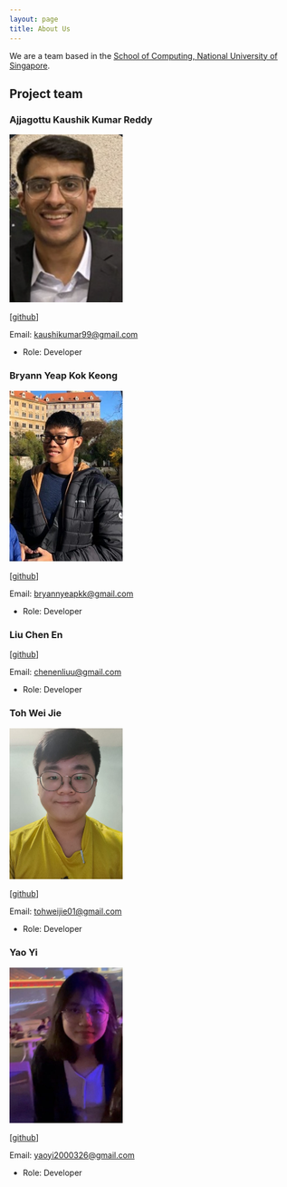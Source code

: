 ```yaml
---
layout: page
title: About Us
---
```


We are a team based in the [School of Computing, National University of Singapore](http://www.comp.nus.edu.sg).

## Project team

### Ajjagottu Kaushik Kumar Reddy

<img src="images/kaushikkrdy.png" width="200px">

[[github](https://github.com/kaushikkrdy)]

Email: kaushikumar99@gmail.com

* Role: Developer

### Bryann Yeap Kok Keong

<img src="images/bryannyeap.png" width="200px">

[[github](https://github.com/BryannYeap)]

Email: bryannyeapkk@gmail.com

* Role: Developer

### Liu Chen En

[[github](https://github.com/twothicc)]

Email: chenenliuu@gmail.com

* Role: Developer

### Toh Wei Jie

<img src="images/tohweijie01.png" width="200px">

[[github](https://github.com/TohWeiJie01)]

Email: tohweijie01@gmail.com

* Role: Developer

### Yao Yi

<img src="images/pulpy-y.png" width="200px">

[[github](https://github.com/Pulpy-y)]

Email: yaoyi2000326@gmail.com

* Role: Developer
